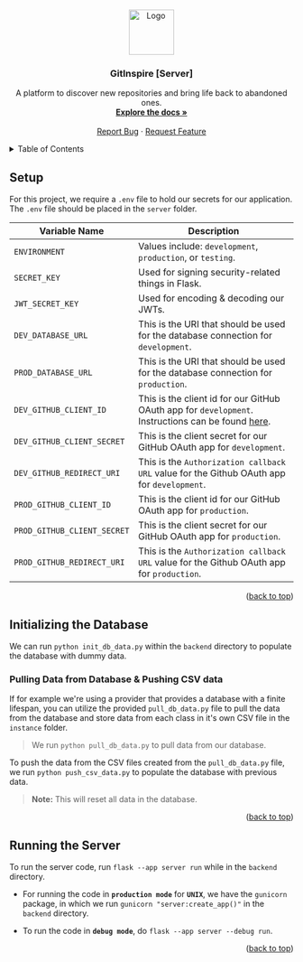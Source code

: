 <!-- Improved compatibility of back to top link: See: https://github.com/othneildrew/Best-README-Template/pull/73 -->
<a name="readme-top"></a>



<!-- PROJECT LOGO -->
<br />
<div align="center">
  <a href="https://github.com/cyanChill/GitInspire">
    <img src="../client/public/assets/gitinspire.svg" alt="Logo" width="80" height="80">
  </a>

  <h3 align="center">GitInspire [Server]</h3>

  <p align="center">
    A platform to discover new repositories and bring life back to abandoned ones.
    <br />
    <a href="https://github.com/cyanChill/GitInspire"><strong>Explore the docs »</strong></a>
    <br />
    <br />
    <a href="https://github.com/cyanChill/GitInspire/issues">Report Bug</a>
    ·
    <a href="https://github.com/cyanChill/GitInspire/issues">Request Feature</a>
  </p>
</div>



<!-- TABLE OF CONTENTS -->
<details>
  <summary>Table of Contents</summary>
  <ol>
    <li><a href="#setup">Setup</a></li>
    <li>
      <a href="#initializing-the-database">Initializing the Database</a>
      <ul>
        <li><a href="#pulling-data-from-database--pushing-csv-data">Pulling Data from Database & Pushing CSV data</a></li>
      </ul>
    </li>
    <li><a href="#running-the-server">Running the Server</a></li>
  </ol>
</details>



<!-- SETUP -->
## Setup

For this project, we require a `.env` file to hold our secrets for our application. The `.env` file should be placed in the `server` folder.

| Variable Name               | Description                                                                                                                                                                               |
| --------------------------- | ----------------------------------------------------------------------------------------------------------------------------------------------------------------------------------------- |
| `ENVIRONMENT`               | Values include: `development`, `production`, or `testing`.                                                                                                                                |
| `SECRET_KEY`                | Used for signing security-related things in Flask.                                                                                                                                        |
| `JWT_SECRET_KEY`            | Used for encoding & decoding our JWTs.                                                                                                                                                    |
| `DEV_DATABASE_URL`          | This is the URI that should be used for the database connection for `development`.                                                                                                        |
| `PROD_DATABASE_URL`         | This is the URI that should be used for the database connection for `production`.                                                                                                         |
| `DEV_GITHUB_CLIENT_ID`      | This is the client id for our GitHub OAuth app for `development`. Instructions can be found [here](https://docs.github.com/en/apps/oauth-apps/building-oauth-apps/creating-an-oauth-app). |
| `DEV_GITHUB_CLIENT_SECRET`  | This is the client secret for our GitHub OAuth app for `development`.                                                                                                                     |
| `DEV_GITHUB_REDIRECT_URI`   | This is the `Authorization callback URL` value for the Github OAuth app for `development`.                                                                                                |
| `PROD_GITHUB_CLIENT_ID`     | This is the client id for our GitHub OAuth app for `production`.                                                                                                                          |
| `PROD_GITHUB_CLIENT_SECRET` | This is the client secret for our GitHub OAuth app for `production`.                                                                                                                      |
| `PROD_GITHUB_REDIRECT_URI`  | This is the `Authorization callback URL` value for the Github OAuth app for `production`.                                                                                                 |

<p align="right">(<a href="#readme-top">back to top</a>)</p>



<!-- INITIALIZING THE DATABASE -->
## Initializing the Database

We can run `python init_db_data.py` within the `backend` directory to populate the database with dummy data.

### Pulling Data from Database & Pushing CSV data

If for example we're using a provider that provides a database with a finite lifespan, you can utilize the provided `pull_db_data.py` file to pull the data from the database and store data from each class in it's own CSV file in the `instance` folder.

> We run `python pull_db_data.py` to pull data from our database.

To push the data from the CSV files created from the `pull_db_data.py` file, we run `python push_csv_data.py` to populate the database with previous data.

> **Note:** This will reset all data in the database.

<p align="right">(<a href="#readme-top">back to top</a>)</p>



<!-- RUNNING THE SERVER -->
## Running the Server

To run the server code, run `flask --app server run` while in the `backend` directory.

- For running the code in **`production mode`** for **`UNIX`**, we have the `gunicorn` package, in which we run `gunicorn "server:create_app()"` in the `backend` directory.

- To run the code in **`debug mode`**, do `flask --app server --debug run`.

<p align="right">(<a href="#readme-top">back to top</a>)</p>
